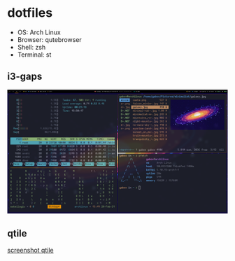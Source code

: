 # dotfiles

- OS: Arch Linux
- Browser: qutebrowser
- Shell: zsh
- Terminal: st

## i3-gaps
![screenshot](screenshot_dotfiles.png)


## qtile
[screenshot qtile](screenshot-dotfiles-qtile.png)
